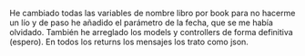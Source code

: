 He cambiado todas las variables de nombre libro por book para no hacerme un lío y de paso he añadido el parámetro de la fecha, que se me había olvidado.
También he arreglado los models y controllers de forma definitiva (espero).
En todos los returns los mensajes los trato como json.
